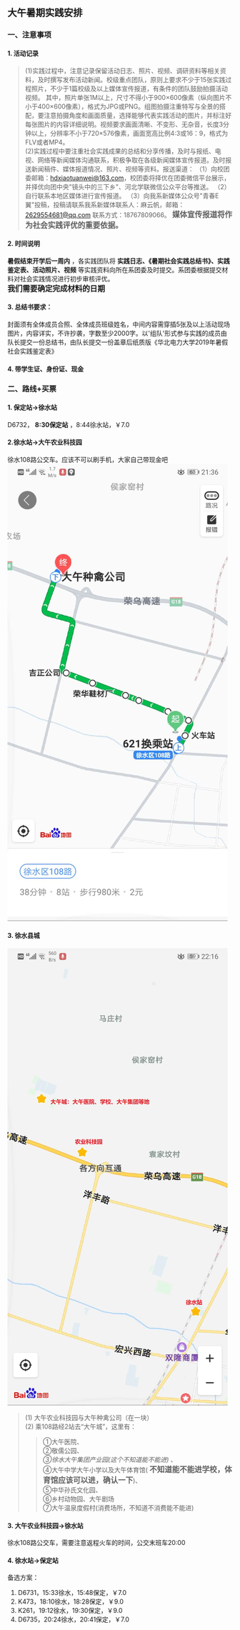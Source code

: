 ## 大午暑期实践安排

### 一、注意事项
#### 1. 活动记录
>(1)实践过程中，注意记录保留活动日志、照片、视频、调研资料等相关资料，及时撰写发布活动新闻。校级重点团队，原则上要求不少于15张实践过程照片，不少于1篇校级及以上媒体宣传报道，有条件的团队鼓励拍摄活动视频。 其中，照片单张1M以上，尺寸不得小于900×600像素（纵向图片不小于400×600像素），格式为JPG或PNG。组图拍摄注重特写与全景的搭配，要注意拍摄角度和画面质量，选择能够代表实践活动的图片，并标注好每张图片的内容详细说明。视频要求画面清晰、不变形、无杂音，长度3分钟以上，分辨率不小于720×576像素，画面宽高比例4:3或16：9，格式为FLV或者MP4。  
>(2)实践过程中要注重社会实践成果的总结和分享传播，及时与报纸、电视、网络等新闻媒体沟通联系，积极争取在各级新闻媒体宣传报道。及时报送新闻稿件、媒体报道情况、照片、视频等资料。报送渠道：
（1）向校团委邮箱：hdxiaotuanwei@163.com，校团委将择优在团委微信平台展示，并择优向团中央"镜头中的三下乡"、河北学联微信公众平台等推送。
（2）自行联系本地区媒体进行宣传报道。
（3）向我系新媒体公众号"青春E翼"投稿，投稿请联系我系新媒体联系人：麻云帆，邮箱：2629554681@qq.com  联系方式：18767809066。 <big>**媒体宣传报道将作为社会实践评优的重要依据。**</big>  

#### 2. 时间说明
**暑假结束开学后一周内** ，各实践团队将 **实践日志、《暑期社会实践总结书》、实践鉴定表、活动照片、视频** 等实践资料向所在系团委及时提交。系团委根据提交材料对社会实践情况进行初步审核评优。  
<big>**我们需要确定完成材料的日期**</big>  

#### 3. 总结书要求：
封面须有全体成员合照、全体成员班级姓名，中间内容需穿插5张及以上活动现场图片，内容详实，不许抄袭，字数至少2000字。以'组队'形式参与实践的成员由队长提交一份总结书，由队长提交一份盖章后纸质版《华北电力大学2019年暑假社会实践鉴定表》  

#### 4. 带学生证、身份证、现金  

### 二、路线+买票
#### 1. 保定站→徐水站
D6732， **8:30保定站** ，8:44徐水站，￥7.0  

#### 2.徐水站→大午农业科技园
徐水108路公交车。应该不可以刷手机，大家自己带现金吧  
![徐水区108路](https://github.com/GetMyPower/dawucity/blob/master/%E5%BE%90%E6%B0%B4%E5%8E%BF.jpg)

#### 3. 徐水县城  
![徐水主要地点](https://github.com/GetMyPower/dawucity/blob/master/%E5%8E%BF%E5%9F%8E.jpg)
> (1) 大午农业科技园与大午种禽公司（在一块）  
> (2) 乘108路经2站去“大午城”，这里有：
>>①大午医院、  
②敬儒公园、   
*③徐水大午集团产业园(这个不知道能不能进)* 、  
④大午中学大午小学以及大午体育馆( <big>**不知道能不能进学校，体育馆应该可以进，确认一下**</big>)、  
⑤中华孙氏文化园、  
⑥乡村动物园、大午剧场  
⑦大午温泉度假村(消费场所，不知道不消费能不能进)


#### 3. 大午农业科技园→徐水站
徐水108路公交车，需要注意返程火车的时间，公交末班车20:00  

#### 4. 徐水站→保定站
备选方案：  
1. D6731，15:33徐水，15:48保定，￥7.0  
2. K473，18:10徐水，18:28保定，￥9.0  
3. K261，19:12徐水，19:30保定，￥9.0  
4. D6735，20:24徐水，20:41保定，￥7.0  
